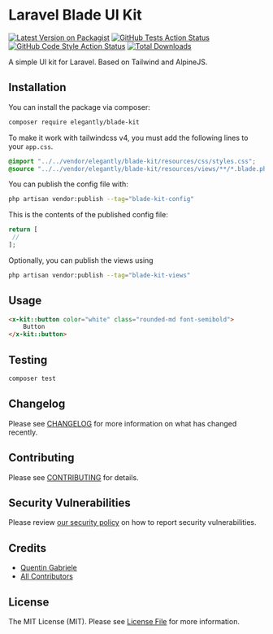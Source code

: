 # Laravel Blade UI Kit

[![Latest Version on Packagist](https://img.shields.io/packagist/v/elegantly/blade-kit.svg?style=flat-square)](https://packagist.org/packages/elegantly/blade-kit)
[![GitHub Tests Action Status](https://img.shields.io/github/actions/workflow/status/ElegantEngineeringTech/blade-kit/run-tests.yml?branch=main&label=tests&style=flat-square)](https://github.com/ElegantEngineeringTech/blade-kit/actions?query=workflow%3Arun-tests+branch%3Amain)
[![GitHub Code Style Action Status](https://img.shields.io/github/actions/workflow/status/ElegantEngineeringTech/blade-kit/fix-php-code-style-issues.yml?branch=main&label=code%20style&style=flat-square)](https://github.com/ElegantEngineeringTech/blade-kit/actions?query=workflow%3A"Fix+PHP+code+style+issues"+branch%3Amain)
[![Total Downloads](https://img.shields.io/packagist/dt/elegantly/blade-kit.svg?style=flat-square)](https://packagist.org/packages/elegantly/blade-kit)

A simple UI kit for Laravel. Based on Tailwind and AlpineJS.

## Installation

You can install the package via composer:

```bash
composer require elegantly/blade-kit
```

To make it work with tailwindcss v4, you must add the following lines to your `app.css`.

```css
@import "../../vendor/elegantly/blade-kit/resources/css/styles.css";
@source "../../vendor/elegantly/blade-kit/resources/views/**/*.blade.php";
```

You can publish the config file with:

```bash
php artisan vendor:publish --tag="blade-kit-config"
```

This is the contents of the published config file:

```php
return [
 //
];
```

Optionally, you can publish the views using

```bash
php artisan vendor:publish --tag="blade-kit-views"
```

## Usage

```html
<x-kit::button color="white" class="rounded-md font-semibold">
    Button
</x-kit::button>
```

## Testing

```bash
composer test
```

## Changelog

Please see [CHANGELOG](CHANGELOG.md) for more information on what has changed recently.

## Contributing

Please see [CONTRIBUTING](CONTRIBUTING.md) for details.

## Security Vulnerabilities

Please review [our security policy](../../security/policy) on how to report security vulnerabilities.

## Credits

-   [Quentin Gabriele](https://github.com/QuentinGab)
-   [All Contributors](../../contributors)

## License

The MIT License (MIT). Please see [License File](LICENSE.md) for more information.
